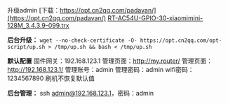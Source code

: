 升级admin
[下载：https://opt.cn2qq.com/padavan/](https://opt.cn2qq.com/padavan/) 
[RT-AC54U-GPIO-30-xiaomimini-128M_3.4.3.9-099.trx](https://opt.cn2qq.com/padavan/RT-AC54U-GPIO-30-xiaomimini-128M_3.4.3.9-099.trx)

**后台升级：**
`wget --no-check-certificate -O- https://opt.cn2qq.com/opt-script/up.sh > /tmp/up.sh && bash < /tmp/up.sh`

**默认配置**
固件网关：192.168.123.1
管理页面：http://my.router/
管理页面：http://192.168.123.1/
管理账号：admin
管理密码：admin
wifi密码：1234567890
刷机不恢复默认值

**后台管理：**
ssh admin@192.168.123.1，密码：admin